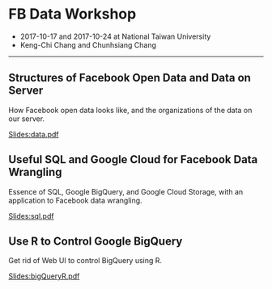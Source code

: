 # FB Data Workshop

- 2017-10-17 and 2017-10-24 at National Taiwan University
- Keng-Chi Chang and Chunhsiang Chang

---

## Structures of Facebook Open Data and Data on Server

How Facebook open data looks like, and the organizations of the data on our server.

[Slides:data.pdf](https://github.com/NTUUSFB/workshop-2017-10/raw/master/data.pdf)

## Useful SQL and Google Cloud for Facebook Data Wrangling

Essence of SQL, Google BigQuery, and Google Cloud Storage, with an application to Facebook data wrangling.

[Slides:sql.pdf](https://github.com/NTUUSFB/workshop-2017-10/raw/master/sql.pdf)

## Use R to Control Google BigQuery

Get rid of Web UI to control BigQuery using R.

[Slides:bigQueryR.pdf](https://github.com/NTUUSFB/workshop-2017-10/raw/master/bigQueryR.pdf)


